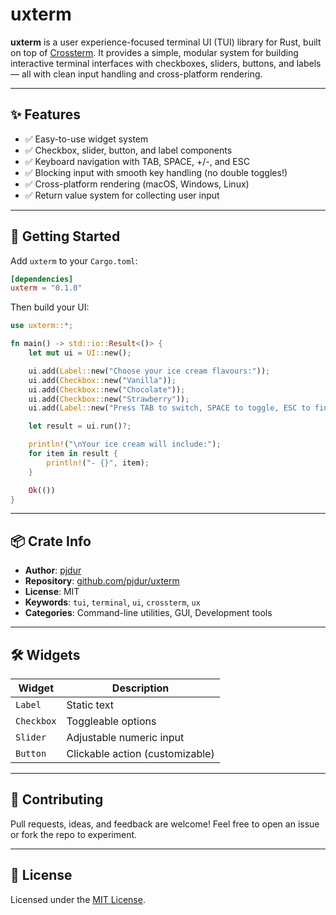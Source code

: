 # uxterm

**uxterm** is a user experience-focused terminal UI (TUI) library for Rust, built on top of [Crossterm](https://crates.io/crates/crossterm). It provides a simple, modular system for building interactive terminal interfaces with checkboxes, sliders, buttons, and labels — all with clean input handling and cross-platform rendering.

---

## ✨ Features

- ✅ Easy-to-use widget system
- ✅ Checkbox, slider, button, and label components
- ✅ Keyboard navigation with TAB, SPACE, +/-, and ESC
- ✅ Blocking input with smooth key handling (no double toggles!)
- ✅ Cross-platform rendering (macOS, Windows, Linux)
- ✅ Return value system for collecting user input

---

## 🚀 Getting Started

Add `uxterm` to your `Cargo.toml`:

```toml
[dependencies]
uxterm = "0.1.0"
```

Then build your UI:

```rust
use uxterm::*;

fn main() -> std::io::Result<()> {
    let mut ui = UI::new();

    ui.add(Label::new("Choose your ice cream flavours:"));
    ui.add(Checkbox::new("Vanilla"));
    ui.add(Checkbox::new("Chocolate"));
    ui.add(Checkbox::new("Strawberry"));
    ui.add(Label::new("Press TAB to switch, SPACE to toggle, ESC to finish"));

    let result = ui.run()?;

    println!("\nYour ice cream will include:");
    for item in result {
        println!("- {}", item);
    }

    Ok(())
}
```

---

## 📦 Crate Info

- **Author**: [pjdur](https://github.com/pjdur)
- **Repository**: [github.com/pjdur/uxterm](https://github.com/pjdur/uxterm)
- **License**: MIT
- **Keywords**: `tui`, `terminal`, `ui`, `crossterm`, `ux`
- **Categories**: Command-line utilities, GUI, Development tools

---

## 🛠 Widgets

| Widget    | Description                          |
|-----------|--------------------------------------|
| `Label`   | Static text                          |
| `Checkbox`| Toggleable options                   |
| `Slider`  | Adjustable numeric input             |
| `Button`  | Clickable action (customizable)      |

---

## 📣 Contributing

Pull requests, ideas, and feedback are welcome! Feel free to open an issue or fork the repo to experiment.

---

## 📜 License

Licensed under the [MIT License](./LICENSE.txt).
